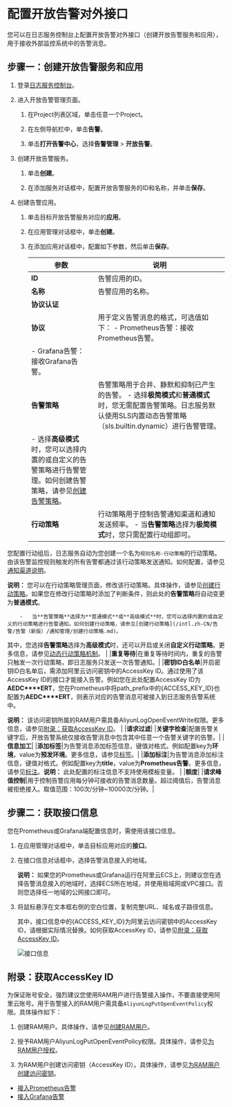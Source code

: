 # 配置开放告警对外接口

您可以在日志服务控制台上配置开放告警对外接口（创建开放告警服务和应用），用于接收外部监控系统中的告警消息。

## 步骤一：创建开放告警服务和应用

1.  登录[日志服务控制台](https://sls.console.aliyun.com)。

2.  进入开放告警管理页面。

    1.  在Project列表区域，单击任意一个Project。

    2.  在左侧导航栏中，单击**告警**。

    3.  单击**打开告警中心**，选择**告警管理** \> **开放告警**。

3.  创建开放告警服务。

    1.  单击**创建**。

    2.  在添加服务对话框中，配置开放告警服务的ID和名称，并单击**保存**。

4.  创建告警应用。

    1.  单击目标开放告警服务对应的**应用**。

    2.  在应用管理对话框中，单击**创建**。

    3.  在添加应用对话框中，配置如下参数，然后单击**保存**。

        |参数|说明|
        |--|--|
        |**ID**|告警应用的ID。|
        |**名称**|告警应用的名称。|
        |**协议认证**|
        |**协议**|用于定义告警消息的格式，可选值如下：        -   Prometheus告警：接收Prometheus告警。
        -   Grafana告警：接收Grafana告警。 |
        |**告警策略**|告警策略用于合并、静默和抑制已产生的告警。        -   选择**极简模式**和**普通模式**时，您无需配置告警策略。日志服务默认使用SLS内置动态告警策略（sls.builtin.dynamic）进行告警管理。
        -   选择**高级模式**时，您可以选择内置的或自定义的告警策略进行告警管理。如何创建告警策略，请参见[创建告警策略](/intl.zh-CN/告警/告警（新版）/告警管理/创建告警策略.md)。 |
        |**行动策略**|行动策略用于控制告警通知渠道和通知发送频率。        -   当**告警策略**选择为**极简模式**时，您只需配置行动组即可。

您配置行动组后，日志服务自动为您创建一个名为`规则名称-行动策略`的行动策略。由该告警监控规则触发的所有告警都通过该行动策略发送通知。如何配置，请参见[通知渠道说明](/intl.zh-CN/告警/告警（新版）/通知管理/通知渠道/通知渠道说明.md)。

**说明：** 您可以在行动策略管理页面，修改该行动策略。具体操作，请参见[创建行动策略](/intl.zh-CN/告警/告警（新版）/通知管理/创建行动策略.md)。如果您在修改行动策略时添加了判断条件，则此处的**告警策略**将自动变更为**普通模式**。

        -   当**告警策略**选择为**普通模式**或**高级模式**时，您可以选择内置的或自定义的行动策略进行告警通知。如何创建行动策略，请参见[创建行动策略](/intl.zh-CN/告警/告警（新版）/通知管理/创建行动策略.md)。

其中，您选择**告警策略**选择为**高级模式**时，还可以开启或关闭**自定义行动策略**。更多信息，请参见[动态行动策略机制](/intl.zh-CN/告警/告警（新版）/告警管理/告警降噪控制/动态行动策略机制.md)。 |
        |**重复等待**|在重复等待时间内，重复的告警只触发一次行动策略，即日志服务只发送一次告警通知。|
        |**密钥ID白名单**|开启密钥ID白名单后，需添加阿里云访问密钥中的AccessKey ID。通过使用了该AccessKey ID的接口才能接入告警。例如您在此处配置AccessKey ID为**AEDC\*\*\*\*ERT**，您在Prometheus中将path\_prefix中的\{ACCESS\_KEY\_ID\}也配置为**AEDC\*\*\*\*ERT**，则表示对应的告警消息可被接入到日志服务告警系统中。

**说明：** 该访问密钥所属的RAM用户需具备AliyunLogOpenEventWrite权限。更多信息，请参见[附录：获取AccessKey ID](#section_v9z_jmt_d4y)。 |
        |**请求过滤**|
        |**关键字检查**|配置告警关键字后，开放告警系统仅接收告警消息中包含其中任意一个告警关键字的告警。|
        |**信息加工**|
        |**添加标签**|为告警消息添加标签信息，键值对格式。例如配置key为**环境**，value为**预发环境**。更多信息，请参见[标签](/intl.zh-CN/告警/告警（新版）/告警监控/监控规则编排/标签和标注.md)。|
        |**添加标注**|为告警消息添加标注信息，键值对格式。例如配置key为**title**，value为**Prometheus告警**。更多信息，请参见[标注](/intl.zh-CN/告警/告警（新版）/告警监控/监控规则编排/标签和标注.md)。**说明：** 此处配置的标注信息不支持使用模板变量。 |
        |**额度**|
        |**请求峰值控制**|用于控制告警应用每分钟可接收的告警消息数量。超过阈值后，告警消息被拒绝接入。取值范围：100次/分钟~10000次/分钟。|


## 步骤二：获取接口信息

您在Prometheus或Grafana端配置信息时，需使用该接口信息。

1.  在应用管理对话框中，单击目标应用对应的**接口**。

2.  在接口信息对话框中，选择告警消息接入的地域。

    **说明：** 如果您的Prometheus或Grafana运行在阿里云ECS上，则建议您在选择告警消息接入的地域时，选择ECS所在地域，并使用局域网或VPC接口。否则您选择任一地域的公网接口即可。

3.  将鼠标悬浮在文本框右侧的空白位置，复制完整URL、域名或子路径信息。

    其中，接口信息中的\{ACCESS\_KEY\_ID\}为阿里云访问密钥中的AccessKey ID，请根据实际情况替换。如何获取AccessKey ID，请参见[附录：获取AccessKey ID](#section_v9z_jmt_d4y)。

    ![接口信息](https://static-aliyun-doc.oss-accelerate.aliyuncs.com/assets/img/zh-CN/9158869161/p267355.png)


## 附录：获取AccessKey ID

为保证账号安全，强烈建议您使用RAM用户进行告警接入操作，不要直接使用阿里云账号。用于告警接入的RAM用户需具备`AliyunLogPutOpenEventPolicy`权限。具体操作如下：

1.  创建RAM用户。具体操作，请参见[创建RAM用户](/intl.zh-CN/用户管理/基本操作/创建RAM用户.md)。

2.  授予RAM用户AliyunLogPutOpenEventPolicy权限。具体操作，请参见[为RAM用户授权](/intl.zh-CN/用户管理/授权管理/为RAM用户授权.md)。

3.  为RAM用户创建访问密钥（AccessKey ID）。具体操作，请参见[为RAM用户创建访问密钥](/intl.zh-CN/安全设置/访问密钥/为RAM用户创建访问密钥.md)。


-   [接入Prometheus告警](/intl.zh-CN/告警/告警（新版）/开放告警/接入Prometheus告警.md)
-   [接入Grafana告警](/intl.zh-CN/告警/告警（新版）/开放告警/接入Grafana告警.md)

